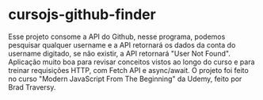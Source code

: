 # cursojs-github-finder
Esse projeto consome a API do Github, nesse programa, podemos pesquisar qualquer username e a API retornará os dados da conta do username digitado, se não existir, a API retornará "User Not Found". Aplicação muito boa para revisar conceitos vistos ao longo do curso e para treinar requisições HTTP, com Fetch API e async/await. O projeto foi feito no curso "Modern JavaScript From The Beginning" da Udemy, feito por Brad Traversy.
